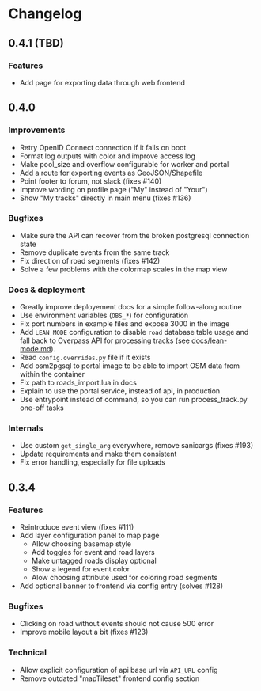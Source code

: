 # Changelog

## 0.4.1 (TBD)

### Features

* Add page for exporting data through web frontend

## 0.4.0

### Improvements

* Retry OpenID Connect connection if it fails on boot
* Format log outputs with color and improve access log
* Make pool_size and overflow configurable for worker and portal
* Add a route for exporting events as GeoJSON/Shapefile
* Point footer to forum, not slack (fixes #140)
* Improve wording on profile page ("My" instead of "Your")
* Show "My tracks" directly in main menu (fixes #136)

### Bugfixes

* Make sure the API can recover from the broken postgresql connection state
* Remove duplicate events from the same track
* Fix direction of road segments (fixes #142)
* Solve a few problems with the colormap scales in the map view 

### Docs & deployment

* Greatly improve deployement docs for a simple follow-along routine
* Use environment variables (`OBS_*`) for configuration
* Fix port numbers in example files and expose 3000 in the image
* Add `LEAN_MODE` configuration to disable `road` database table usage and fall
  back to Overpass API for processing tracks (see
  [docs/lean-mode.md](docs/lean-mode.md)).
* Read `config.overrides.py` file if it exists
* Add osm2pgsql to portal image to be able to import OSM data from within the
  container
* Fix path to roads_import.lua in docs
* Explain to use the portal service, instead of api, in production
* Use entrypoint instead of command, so you can run process_track.py one-off tasks

### Internals

* Use custom `get_single_arg` everywhere, remove sanicargs (fixes #193)
* Update requirements and make them consistent
* Fix error handling, especially for file uploads
 

## 0.3.4

### Features

* Reintroduce event view (fixes #111)
* Add layer configuration panel to map page
  - Allow choosing basemap style
  - Add toggles for event and road layers
  - Make untagged roads display optional
  - Show a legend for event color
  - Alow choosing attribute used for coloring road segments
* Add optional banner to frontend via config entry (solves #128)

### Bugfixes

* Clicking on road without events should not cause 500 error
* Improve mobile layout a bit (fixes #123)

### Technical

* Allow explicit configuration of api base url via `API_URL` config
* Remove outdated "mapTileset" frontend config section
